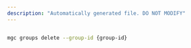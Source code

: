 ```yaml
---
description: "Automatically generated file. DO NOT MODIFY"
---
```


```bash

mgc groups delete --group-id {group-id}

```